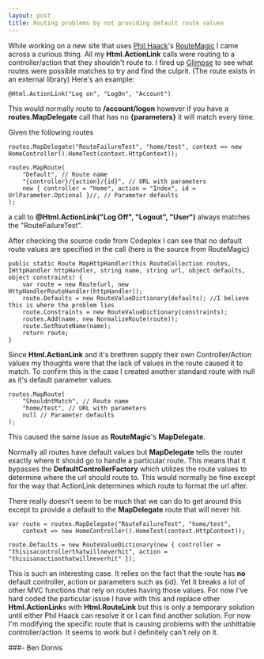 ```yaml
---
layout: post
title: Routing problems by not providing default route values
---
```


While working on a new site that uses <a href='http://haacked.com/'>Phil Haack</a>'s <a href='http://routemagic.codeplex.com/'>RouteMagic</a> I came across a curious thing. All my <strong>Html.ActionLink</strong> calls were routing to a controller/action that they shouldn't route to. I fired up <a href='http://getglimpse.com/'>Glimpse</a> to see what routes were possible matches to try and find the culprit. (The route exists in an external library) Here's an example: 

    @Html.ActionLink("Log on", "LogOn", "Account")

This would normally route to <strong>/account/logon</strong> however if you have a <strong>routes.MapDelegate</strong> call that has no <strong>{parameters}</strong> it will match every time.

Given the following routes

    routes.MapDelegate("RouteFailureTest", "home/test", context => new HomeController().HomeTest(context.HttpContext));

    routes.MapRoute(
        "Default", // Route name
        "{controller}/{action}/{id}", // URL with parameters
        new { controller = "Home", action = "Index", id = UrlParameter.Optional }//, // Parameter defaults
    );

a call to <strong>@Html.ActionLink("Log Off", "Logout", "User")</strong> always matches the "RouteFailureTest".

After checking the source code from Codeplex I can see that no default route values are specified in the call (here is the source from RouteMagic)

    public static Route MapHttpHandler(this RouteCollection routes, IHttpHandler httpHandler, string name, string url, object defaults, object constraints) {
        var route = new Route(url, new HttpHandlerRouteHandler(httpHandler));
        route.Defaults = new RouteValueDictionary(defaults); //I believe this is where the problem lies
        route.Constraints = new RouteValueDictionary(constraints);
        routes.Add(name, new NormalizeRoute(route));
        route.SetRouteName(name);
        return route;
    }


Since <strong>Html.ActionLink</strong> and it's brethren supply their own Controller/Action values my thoughts were that the lack of values in the route caused it to match. To confirm this is the case I created another standard route with null as it's default parameter values.

    routes.MapRoute(
        "ShouldntMatch", // Route name
        "home/test", // URL with parameters
        null // Parameter defaults
    );


This caused the same issue as <strong>RouteMagic</strong>'s <strong>MapDelegate</strong>.

Normally all routes have default values but <strong>MapDelegate</strong> tells the router exactly where it should go to handle a particular route. This means that it bypasses the <strong>DefaultControllerFactory</strong> which utilizes the route values to determine where the url should route to. This would normally be fine except for the way that ActionLink determines which route to format the url after.

There really doesn't seem to be much that we can do to get around this except to provide a default to the <strong>MapDelegate</strong> route that will never hit.

    var route = routes.MapDelegate("RouteFailureTest", "home/test",
        context => new HomeController().HomeTest(context.HttpContext));

    route.Defaults = new RouteValueDictionary(new { controller = "thisisacontrollerthatwillneverhit", action = "thisisanactionthatwillneverhit" });

This is such an interesting case. It relies on the fact that the route has <strong>no</strong> default controller, action or parameters such as {id}. Yet it breaks a lot of other MVC functions that rely on routes having those values. For now I've hard coded the particular issue I have with this and replace other <strong>Html.ActionLink</strong>s with <strong>Html.RouteLink</strong> but this is only a temporary solution until either Phil Haack can resolve it or I can find another solution. For now I'm modifying the specific route that is causing problems with the unhittable controller/action. It seems to work but I definitely can't rely on it.

###- Ben Dornis